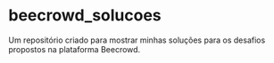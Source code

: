 # beecrowd_solucoes
Um repositório criado para mostrar minhas soluções para os desafios propostos na plataforma Beecrowd.
